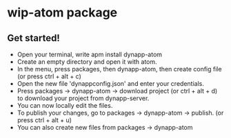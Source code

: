 # wip-atom package

## Get started!

* Open your terminal, write apm install dynapp-atom
* Create an empty directory and open it with atom.
* In the menu, press packages, then dynapp-atom, then create config file (or press ctrl + alt + c)
* Open the new file 'dynappconfig.json' and enter your credentials.
* Press packages -> dynapp-atom -> download project (or ctrl + alt + d) to download your project from dynapp-server.
* You can now locally edit the files.
* To publish your changes, go to packages -> dynapp-atom -> publish. (or press ctrl + alt + u)
* You can also create new files from packages -> dynapp-atom

